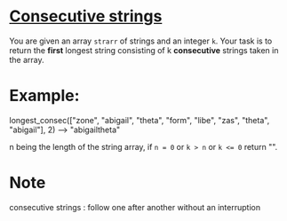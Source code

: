 # [Consecutive strings](https://www.codewars.com/kata/56a5d994ac971f1ac500003e)
You are given an array `strarr` of strings and an integer `k`. Your task is to return the **first** longest string
consisting of k **consecutive** strings taken in the array.

# Example:

longest_consec(["zone", "abigail", "theta", "form", "libe", "zas", "theta", "abigail"], 2) --> "abigailtheta"

n being the length of the string array, if `n = 0` or `k > n` or `k <= 0` return "".

# Note
consecutive strings : follow one after another without an interruption